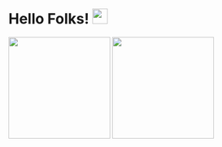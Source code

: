 # Hello Folks! <img src="https://raw.githubusercontent.com/MartinHeinz/MartinHeinz/master/wave.gif" width="30px" >

<p>
  <img height="200px" src="https://github-readme-stats.vercel.app/api?username=VHGC1&theme=gotham&count_private=true" />
  <img height="200px" src="https://github-readme-stats.vercel.app/api/top-langs/?username=VHGC1&theme=gotham&layout=compact" />
</p>
